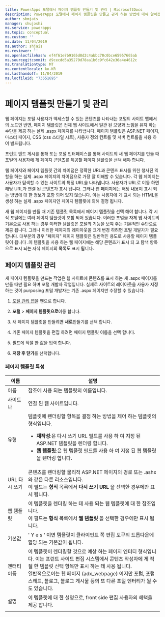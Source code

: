 ```yaml
---
title: PowerApps 포털에서 페이지 템플릿 만들기 및 관리 | MicrosoftDocs
description: PowerApps 포털에서 페이지 템플릿을 만들고 관리 하는 방법에 대해 알아봅니다.
author: sbmjais
manager: shujoshi
ms.service: powerapps
ms.topic: conceptual
ms.custom: ''
ms.date: 11/04/2019
ms.author: shjais
ms.reviewer: ''
ms.openlocfilehash: ef4f61e7b9165d8d2c4abbc70c0bce65957665ab
ms.sourcegitcommit: d9cecdd5a35279d78aa1b6c9fc642e36a4e4612c
ms.translationtype: MT
ms.contentlocale: ko-KR
ms.lasthandoff: 11/04/2019
ms.locfileid: "73551695"
---
```

# <a name="create-and-manage-page-templates"></a>페이지 템플릿 만들기 및 관리

웹 페이지는 포털 사용자가 액세스할 수 있는 콘텐츠를 나타내는 포털의 사이트 맵에서의 노드인 반면, 페이지 템플릿은 전체 웹 사이트에서 일관 된 모양과 느낌을 유지 하는 수단을 제공 하는 실제 .aspx 페이지를 나타냅니다. 페이지 템플릿은 ASP.NET 페이지, 마스터 페이지, CSS (css 스타일 시트), 사용자 정의 컨트롤 및 서버 컨트롤을 사용 하 여 빌드됩니다.

프런트 엔드 게시를 통해 또는 포털 인터페이스를 통해 사이트의 새 웹 페이지를 만들 때 포털의 사용자에 게 페이지 콘텐츠를 제공할 페이지 템플릿을 선택 해야 합니다.

웹 페이지와 페이지 템플릿 간의 차이점은 정확한 URL과 콘텐츠 표시를 위한 청사진 역할을 하는 실제 .aspx 페이지의 차이점으로 가장 잘 이해할 수 있습니다. 각 웹 페이지는 사용자가 탐색할 수 있는 사이트의 특정 URL을 나타냅니다. 사용자가 URL로 이동 하면 해당 URL과 연결 된 콘텐츠가 표시 됩니다. 그러나 웹 페이지에는 해당 내용이 표시 되는 방법에 대 한 정보가 포함 되어 있지 않습니다.  이는 사용자에 게 표시 되는 HTML을 생성 하는 실제 .aspx 페이지인 페이지 템플릿에 의해 결정 됩니다.

새 웹 페이지를 만들 때 기존 템플릿 목록에서 페이지 템플릿을 선택 해야 합니다. 각 시작 포털에는 여러 페이지 템플릿이 포함 되어 있습니다. 이러한 포털을 자체 웹 사이트의 기본으로 사용 하는 경우 이러한 템플릿은 포털의 기능을 보여 주는 기본적인 수단으로 제공 됩니다. 그러나 이러한 페이지의 레이아웃을 크게 변경 하려면 포털 개발자가 필요 합니다. 대부분의 경우 "페이지" 페이지 템플릿은 일반적인 용도로 사용할 페이지 템플릿이 됩니다 .이 템플릿을 사용 하는 웹 페이지에는 해당 콘텐츠가 표시 되 고 탐색 항목으로 표시 되는 자식 페이지의 목록도 표시 됩니다.

## <a name="manage-page-templates"></a>페이지 템플릿 관리

새 페이지 템플릿을 만드는 작업은 웹 사이트에 콘텐츠를 표시 하는 새 .aspx 페이지를 만들 때만 필요 하며 포털 개발자 작업입니다. 실제로 사이트의 레이아웃을 사용자 지정 하는 것이 purposing 포털 개발자는 기존 .aspx 페이지만 수정할 수 있습니다.

1. [포털 관리 앱](configure-portal.md)을 펜으로 합니다.

2. **포털** > **페이지 템플릿으로**이동 합니다.

3. 새 페이지 템플릿을 만들려면 **새로**만들기를 선택 합니다.

4. 기존 페이지 템플릿을 편집 하려면 페이지 템플릿 이름을 선택 합니다.

5. 필드에 적절 한 값을 입력 합니다.

6. **저장 후 닫기**를 선택합니다.

### <a name="page-template-attributes"></a>페이지 템플릿 특성

|이름 |설명 |
|-----|--------|
|이름    |참조에 사용 되는 템플릿의 이름입니다.   |
|사이트나   |연결 된 웹 사이트입니다.   |
|유형   |템플릿에 렌더링할 항목을 결정 하는 방법을 제어 하는 템플릿의 형식입니다.<ul><li>**재작성**:은 다시 쓰기 URL 필드를 사용 하 여 지정 된 ASP.NET 템플릿을 렌더링 합니다.</li><li>**웹 템플릿**:은 웹 템플릿 필드를 사용 하 여 지정 된 웹 템플릿을 렌더링 합니다.</li></ul>   |
|URL 다시 쓰기   |콘텐츠를 렌더링할 물리적 ASP.NET 페이지의 경로 또는 .ashx와 같은 다른 리소스입니다.<br> 이 필드는 **형식** 목록에서 **다시 쓰기 URL** 을 선택한 경우에만 표시 됩니다. |
|웹 템플릿   |이 템플릿을 렌더링 하는 데 사용 되는 웹 템플릿에 대 한 참조입니다.<br>이 필드는 **형식** 목록에서 **웹 템플릿** 을 선택한 경우에만 표시 됩니다.  |
|기본값   |' Y e s ' 이면 템플릿이 클라이언트 쪽 편집 도구의 드롭다운에 할당 되는 기본값이 됩니다.   |
|엔터티 이름   |이 템플릿이 렌더링할 것으로 예상 하는 페이지 엔터티 형식입니다. 이는 프런트 사이드 편집 시스템에서 콘텐츠 작성자에 게 적절 한 템플릿 선택 항목만 표시 하는 데 사용 됩니다.<br>일반적으로이는 웹 페이지 (adx_webpage) 이지만 포럼, 포럼 스레드, 블로그, 블로그 게시물 등의 또 다른 포털 엔터티가 될 수도 있습니다.   |
|설명  |이 템플릿에 대 한 설명으로, front side 편집 사용자의 혜택을 제공 합니다. |
|||

